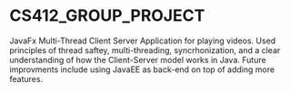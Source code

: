 # CS412_GROUP_PROJECT
JavaFx Multi-Thread Client Server Application for playing videos. Used principles of thread saftey, multi-threading, syncrhonization, and a clear understanding of how the Client-Server model works in Java. Future improvments include using JavaEE as back-end on top of adding more features. 
